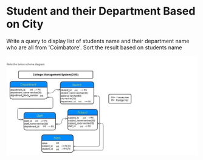 # Student and their Department Based on City

Write a query to display list of students name and their department name who are all from 'Coimbatore'. Sort the result based on students name  

![database diagram](../database_1.jpg)